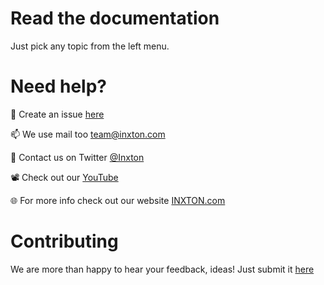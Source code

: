 # Read the documentation

Just pick any topic from the left menu. 

# Need help?

🧪  Create an issue [here](https://github.com/Inxton/Feedback/issues/new/choose)

📫  We use mail too team@inxton.com

🐤  Contact us on Twitter [@Inxton](https://twitter.com/inxtonteam)

📽  Check out our [YouTube](https://www.youtube.com/channel/UCB3EcnWyLSsV5gqSt8PRDXA/featured)

🌐  For more info check out our website [INXTON.com](https://www.inxton.com/)

# Contributing

We are more than happy to hear your feedback, ideas!
Just submit it [here](https://github.com/Inxton/Feedback/issues/new/choose)  
